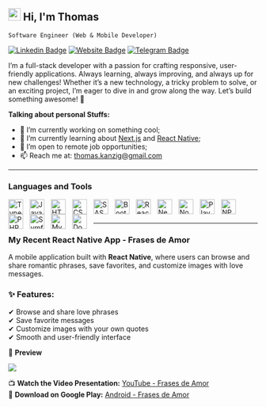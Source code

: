 ## <img src="https://media.giphy.com/media/hvRJCLFzcasrR4ia7z/giphy.gif" width="25"> Hi, I'm Thomas 

`Software Engineer (Web & Mobile Developer)`

[![Linkedin Badge](https://img.shields.io/badge/-LinkedIn-0e76a8?style=flat-square&logo=Linkedin&logoColor=white)](https://www.linkedin.com/in/thomas-kanzig/)
[![Website Badge](https://img.shields.io/badge/Website-3b5998?style=flat-square&logo=google-chrome&logoColor=white)](https://thomaskanzig.com)
[![Telegram Badge](https://img.shields.io/badge/-Telegram-0088cc?style=flat-square&logo=Telegram&logoColor=white)](https://t.me/thomaskaenzig)

I’m a full-stack developer with a passion for crafting responsive, user-friendly applications. Always learning, always improving, and always up for new challenges! Whether it’s a new technology, a tricky problem to solve, or an exciting project, I’m eager to dive in and grow along the way. Let’s build something awesome! 🚀


**Talking about personal Stuffs:**

- 🔭 I’m currently working on something cool;
- 🌱 I’m currently learning about [Next.js](https://nextjs.org/) and [React Native](https://reactnative.dev/);
- 👯 I’m open to remote job opportunities;
- 📫 Reach me at: [thomas.kanzig@gmail.com](thomas.kanzig@gmail.com)


---
### Languages and Tools

<img align="left" alt="TypeScript" title="TypeScript" width="30px" style="padding-right:10px;" src="https://cdn.jsdelivr.net/gh/devicons/devicon/icons/typescript/typescript-plain.svg" />
<img align="left" alt="JavaScript" title="JavaScript" width="30px" style="padding-right:10px;" src="https://cdn.jsdelivr.net/gh/devicons/devicon/icons/javascript/javascript-plain.svg" />
<img align="left" alt="HTML" title="HTML" width="30px" style="padding-right:10px;" src="https://cdn.jsdelivr.net/gh/devicons/devicon/icons/html5/html5-plain.svg" />
<img align="left" alt="CSS" title="CSS" width="30px" style="padding-right:10px;" src="https://cdn.jsdelivr.net/gh/devicons/devicon/icons/css3/css3-plain.svg" />
<img align="left" alt="SASS" title="SASS" width="30px" style="padding-right:10px;" src="https://cdn.jsdelivr.net/gh/devicons/devicon/icons/sass/sass-original.svg" /> 
<img align="left" alt="Bootstrap" title="Bootstrap" width="30px" style="padding-right:10px;" src="https://cdn.jsdelivr.net/gh/devicons/devicon/icons/bootstrap/bootstrap-original.svg" />
<img align="left" alt="React" title="React" width="30px" style="padding-right:10px;" src="https://cdn.jsdelivr.net/gh/devicons/devicon/icons/react/react-original.svg" />
<img align="left" alt="Next.js" title="Next.js" width="30px" style="padding-right:10px;" src="https://cdn.jsdelivr.net/gh/devicons/devicon/icons/nextjs/nextjs-original.svg" />
<img align="left" alt="NodeJS" title="NodeJS" width="30px" style="padding-right:10px;" src="https://cdn.jsdelivr.net/gh/devicons/devicon/icons/nodejs/nodejs-original.svg" />
<img align="left" alt="Playwright" title="Playwright" width="30px" style="padding-right:10px;" src="https://cdn.jsdelivr.net/gh/devicons/devicon/icons/playwright/playwright-original.svg" />
<img align="left" alt="NPM" title="NPM" width="30px" style="padding-right:10px;" src="https://cdn.jsdelivr.net/gh/devicons/devicon/icons/npm/npm-original-wordmark.svg" />
<img align="left" alt="PHP" title="PHP" width="30px" style="padding-right:10px;" src="https://cdn.jsdelivr.net/gh/devicons/devicon/icons/php/php-original.svg" />
<img align="left" alt="Symfony" title="Symfony" width="30px" style="padding-right:10px;" src="https://cdn.jsdelivr.net/gh/devicons/devicon/icons/symfony/symfony-original.svg" />
<img align="left" alt="MySQL" title="MySQL" width="30px" style="padding-right:10px;" src="https://cdn.jsdelivr.net/gh/devicons/devicon/icons/mysql/mysql-original.svg" />
<img align="left" alt="Docker" title="Docker" width="30px" style="padding-right:10px;" src="https://cdn.jsdelivr.net/gh/devicons/devicon/icons/docker/docker-original.svg" />

<br />
<br />


---


### My Recent React Native App - Frases de Amor  

A mobile application built with **React Native**, where users can browse and share romantic phrases, save favorites, and customize images with love messages.  

### **✨ Features:**
✔ Browse and share love phrases  
✔ Save favorite messages  
✔ Customize images with your own quotes  
✔ Smooth and user-friendly interface  

🎥 **Preview**  

![](https://frases-de-amor.s3.eu-central-1.amazonaws.com/image/2025/03/frases_de_amor_presentation.gif)  


📺 **Watch the Video Presentation:** [YouTube - Frases de Amor](https://www.youtube.com/watch?v=-Vx894IBMMs)  
📲 **Download on Google Play:** [Android - Frases de Amor](https://play.google.com/store/apps/details?id=com.thomaskanzig.frasesamorosas)  



<!--
**thomaskanzig/thomaskanzig** is a ✨ _special_ ✨ repository because its `README.md` (this file) appears on your GitHub profile.

Here are some ideas to get you started:

- 🔭 I’m currently working on ...
- 🌱 I’m currently learning ...
- 👯 I’m looking to collaborate on ...
- 🤔 I’m looking for help with ...
- 💬 Ask me about ...
- 📫 How to reach me: ...
- 😄 Pronouns: ...
- ⚡ Fun fact: ...
-->
